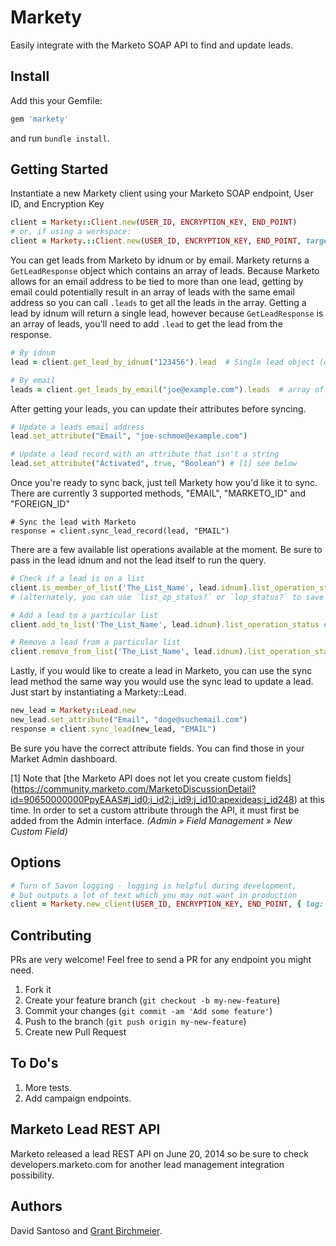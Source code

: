# Markety

<!--
[![Build Status](https://travis-ci.org/davidsantoso/markety.svg?branch=master)](https://travis-ci.org/davidsantoso/markety)
[![Gem Version](https://badge.fury.io/rb/markety.svg)](http://badge.fury.io/rb/markety)
[![Coverage Status](https://coveralls.io/repos/davidsantoso/markety/badge.png)](https://coveralls.io/r/davidsantoso/markety)
-->

Easily integrate with the Marketo SOAP API to find and update leads.

## Install
Add this your Gemfile:

```ruby
gem 'markety'
```

and run `bundle install`.

##  Getting Started

Instantiate a new Markety client using your Marketo SOAP endpoint, User ID, and Encryption Key
```ruby
client = Markety::Client.new(USER_ID, ENCRYPTION_KEY, END_POINT)
# or, if using a workspace:
client = Markety.::Client.new(USER_ID, ENCRYPTION_KEY, END_POINT, target_workspace: "ws_name")
```

You can get leads from Marketo by idnum or by email. Markety returns a ``GetLeadResponse``
object which contains an array of leads.  Because Marketo allows for an email address to be
tied to more than one lead, getting by email could potentially result in an array of leads
with the same email address so you can call ``.leads`` to get all the leads in the array.
Getting a lead by idnum will return a single lead, however because ``GetLeadResponse`` is
an array of leads, you'll need to add ``.lead`` to get the lead from the response.
```ruby
# By idnum
lead = client.get_lead_by_idnum("123456").lead  # Single lead object (or nil)

# By email
leads = client.get_leads_by_email("joe@example.com").leads  # array of Leads
```

After getting your leads, you can update their attributes before syncing.
```ruby
# Update a leads email address
lead.set_attribute("Email", "joe-schmoe@example.com")

# Update a lead record with an attribute that isn't a string
lead.set_attribute("Activated", true, "Boolean") # [1] see below
```

Once you're ready to sync back, just tell Markety how you'd like it to sync.
There are currently 3 supported methods, "EMAIL", "MARKETO_ID" and "FOREIGN_ID"
```
# Sync the lead with Marketo
response = client.sync_lead_record(lead, "EMAIL")
```

There are a few available list operations available at the moment. Be sure to pass in the lead
idnum and not the lead itself to run the query.
 ```ruby
# Check if a lead is on a list
client.is_member_of_list('The_List_Name', lead.idnum).list_operation_status? # true if on list
# (alternately, you can use `list_op_status?` or `lop_status?` to save some keystrokes)

# Add a lead to a particular list
client.add_to_list('The_List_Name', lead.idnum).list_operation_status #true if successful add

# Remove a lead from a particular list
client.remove_from_list('The_List_Name', lead.idnum).list_operation_status #true if successful removal
```

Lastly, if you would like to create a lead in Marketo, you can use the sync lead method the same way
you would use the sync lead to update a lead. Just start by instantiating a Markety::Lead.
```ruby
new_lead = Markety::Lead.new
new_lead.set_attribute("Email", "doge@suchemail.com")
response = client.sync_lead(new_lead, "EMAIL")
```

Be sure you have the correct attribute fields. You can find those in your Market Admin dashboard.

[1] Note that [the Marketo API does not let you create custom fields] (https://community.marketo.com/MarketoDiscussionDetail?id=90650000000PpyEAAS#j_id0:j_id2:j_id9:j_id10:apexideas:j_id248) at this time. In order to set a custom attribute through the API, it must first be added from the Admin interface.
_(Admin » Field Management » New Custom Field)_

##  Options

```ruby
# Turn of Savon logging - logging is helpful during development,
# but outputs a lot of text which you may not want in production
client = Markety.new_client(USER_ID, ENCRYPTION_KEY, END_POINT, { log: false })
```

## Contributing

PRs are very welcome! Feel free to send a PR for any endpoint you might need.

1. Fork it
2. Create your feature branch (`git checkout -b my-new-feature`)
3. Commit your changes (`git commit -am 'Add some feature'`)
4. Push to the branch (`git push origin my-new-feature`)
5. Create new Pull Request

## To Do's
1. More tests.
2. Add campaign endpoints.

##  Marketo Lead REST API

Marketo released a lead REST API on June 20, 2014 so be sure to check developers.marketo.com
for another lead management integration possibility.

## Authors
David Santoso and [Grant Birchmeier](https://github.com/gbirchmeier).
